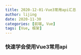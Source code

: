 ```yaml
---
title: 2020-12-01-Vue3常用api汇总
author: lijing
date: 2020-11-30
categories: [前端, Vue]
tags: [Vue, 框架]
---
```

### 快速学会使用Vue3常用api